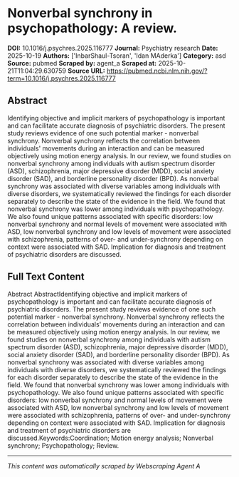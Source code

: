# Nonverbal synchrony in psychopathology: A review.

**DOI:** 10.1016/j.psychres.2025.116777
**Journal:** Psychiatry research
**Date:** 2025-10-19
**Authors:** ['InbarShaul-Tsoran', 'Idan MAderka']
**Category:** asd
**Source:** pubmed
**Scraped by:** agent_a
**Scraped at:** 2025-10-21T11:04:29.630759
**Source URL:** https://pubmed.ncbi.nlm.nih.gov/?term=10.1016/j.psychres.2025.116777

## Abstract

Identifying objective and implicit markers of psychopathology is important and can facilitate accurate diagnosis of psychiatric disorders. The present study reviews evidence of one such potential marker - nonverbal synchrony. Nonverbal synchrony reflects the correlation between individuals' movements during an interaction and can be measured objectively using motion energy analysis. In our review, we found studies on nonverbal synchrony among individuals with autism spectrum disorder (ASD), schizophrenia, major depressive disorder (MDD), social anxiety disorder (SAD), and borderline personality disorder (BPD). As nonverbal synchrony was associated with diverse variables among individuals with diverse disorders, we systematically reviewed the findings for each disorder separately to describe the state of the evidence in the field. We found that nonverbal synchrony was lower among individuals with psychopathology. We also found unique patterns associated with specific disorders: low nonverbal synchrony and normal levels of movement were associated with ASD, low nonverbal synchrony and low levels of movement were associated with schizophrenia, patterns of over- and under-synchrony depending on context were associated with SAD. Implication for diagnosis and treatment of psychiatric disorders are discussed.

## Full Text Content

Abstract AbstractIdentifying objective and implicit markers of psychopathology is important and can facilitate accurate diagnosis of psychiatric disorders. The present study reviews evidence of one such potential marker - nonverbal synchrony. Nonverbal synchrony reflects the correlation between individuals' movements during an interaction and can be measured objectively using motion energy analysis. In our review, we found studies on nonverbal synchrony among individuals with autism spectrum disorder (ASD), schizophrenia, major depressive disorder (MDD), social anxiety disorder (SAD), and borderline personality disorder (BPD). As nonverbal synchrony was associated with diverse variables among individuals with diverse disorders, we systematically reviewed the findings for each disorder separately to describe the state of the evidence in the field. We found that nonverbal synchrony was lower among individuals with psychopathology. We also found unique patterns associated with specific disorders: low nonverbal synchrony and normal levels of movement were associated with ASD, low nonverbal synchrony and low levels of movement were associated with schizophrenia, patterns of over- and under-synchrony depending on context were associated with SAD. Implication for diagnosis and treatment of psychiatric disorders are discussed.Keywords:Coordination; Motion energy analysis; Nonverbal synchrony; Psychopathology; Review.

---
*This content was automatically scraped by Webscraping Agent A*
